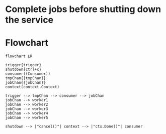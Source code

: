 # Complete jobs before shutting down the service

# Flowchart

```mermaid
flowchart LR

trigger{trigger}
shutdown{ctrl+c}
consumer((Consumer))
tmpChan{{tmpChan}}
jobChan{{jobChan}}
context(context.Context)

trigger --> tmpChan --> consumer --> jobChan
jobChan --> worker1
jobChan --> worker2
jobChan --> worker3
jobChan --> worker4
jobChan --> worker5

shutdown --> |"cancel()"| context --> |"ctx.Done()"| consumer 
```